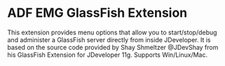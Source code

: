 # ADF EMG GlassFish Extension

This extension provides menu options that allow you to start/stop/debug and administer a GlassFish server directly from inside JDeveloper. 
It is based on the source code provided by Shay Shmeltzer @JDevShay from his GlassFish Extension for JDeveloper 11g. 
Supports Win/Linux/Mac.

